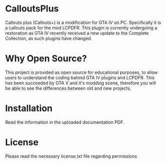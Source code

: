 # CalloutsPlus

Callouts plus (Callouts+) is a modification for GTA IV on PC. Specifically it is a callouts pack for the mod LCPDFR.
This plugin is currently undergoing a restoration as GTA IV recently received a new update to the Complete Collection, as such plugins have changed.

# Why Open Source?
This project is provided as open source for educational purposes, to allow users to understand the coding bahind GTA IV plugins and LCPDFR.
This has been succeeded by GTA V and it's modding scene, therefore you will be able to see the differences between old and new projects.

# Installation

Read the information in the uploaded documentation PDF.

# License

Please read the necessary license.txt file regarding permissions

